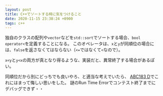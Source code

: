 ```yaml
---
layout: post
title: C++でソートする時に気をつけること
date: 2020-11-15 23:38:24 +0900
tags: c++
---
```


独自のクラスの配列や`vector`などを`std::sort`でソートする場合、`bool operator<`を定義することになる。
このオペレータは、`x`と`y`が同順位の場合には、`false`を返さなくてはならない（`<=`ではなくて`<`なので）。

`x<y`と`y<x`の両方が真となり得るような、実装だと、異常終了する場合があるぽい。

同順位だから別にどっちでも良いやろ、と適当な考えでいたら、
[ABC183 D](https://atcoder.jp/contests/abc183/submissions/18155680)でこれにはまって悔しい思いをした。
謎のRun Time Errorでコンテスト終了までにデバッグできず・・
